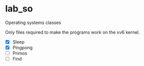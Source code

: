 # lab_so
Operating systems classes

Only files required to make the programs work on the xv6 kernel.

- [x] Sleep
- [x] Pingpong
- [ ] Primos
- [ ] Find
